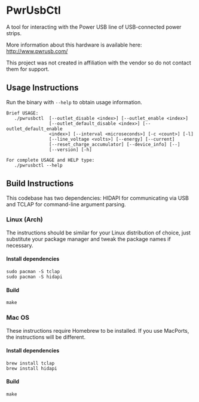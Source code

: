 # PwrUsbCtl

A tool for interacting with the Power USB line of USB-connected power strips.

More information about this hardware is available here: http://www.pwrusb.com/

This project was not created in affiliation with the vendor so do not contact
them for support.

## Usage Instructions

Run the binary with ``--help`` to obtain usage information.

    Brief USAGE:
       ./pwrusbctl  [--outlet_disable <index>] [--outlet_enable <index>]
                    [--outlet_default_disable <index>] [--outlet_default_enable
                    <index>] [--interval <microseconds>] [-c <count>] [-l]
                    [--line_voltage <volts>] [--energy] [--current]
                    [--reset_charge_accumulator] [--device_info] [--]
                    [--version] [-h]

    For complete USAGE and HELP type:
       ./pwrusbctl --help

## Build Instructions

This codebase has two dependencies: HIDAPI for communicating via USB and TCLAP
for command-line argument parsing.

### Linux (Arch)

The instructions should be similar for your Linux distribution of choice, just
substitute your package manager and tweak the package names if necessary.

#### Install dependencies

    sudo pacman -S tclap
    sudo pacman -S hidapi

#### Build

    make

### Mac OS

These instructions require Homebrew to be installed. If you use MacPorts, the
instructions will be different.

#### Install dependencies

    brew install tclap
    brew install hidapi

#### Build

    make
